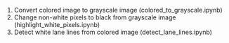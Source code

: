 1. Convert colored image to grayscale image (colored_to_grayscale.ipynb)
2. Change non-white pixels to black from grayscale image (highlight_white_pixels.ipynb)
3. Detect white lane lines from colored image (detect_lane_lines.ipynb)